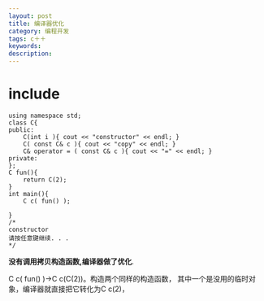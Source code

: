 ```yaml
---
layout: post
title: 编译器优化
category: 编程开发
tags: c＋＋
keywords: 
description: 
---
```

# include<iostream>
    using namespace std;
    class C{
    public:
        C(int i ){ cout << "constructor" << endl; }
        C( const C& c ){ cout << "copy" << endl; }
        C& operator = ( const C& c ){ cout << "=" << endl; }
    private:
    };
    C fun(){
        return C(2);
    }
    int main(){
        C c( fun() );

    }
    /*
    constructor
    请按任意键继续. . .
    */

**没有调用拷贝构造函数,编译器做了优化**.

C c( fun() )->C c(C(2))。构造两个同样的构造函数，
其中一个是没用的临时对象，编译器就直接把它转化为C c(2)，